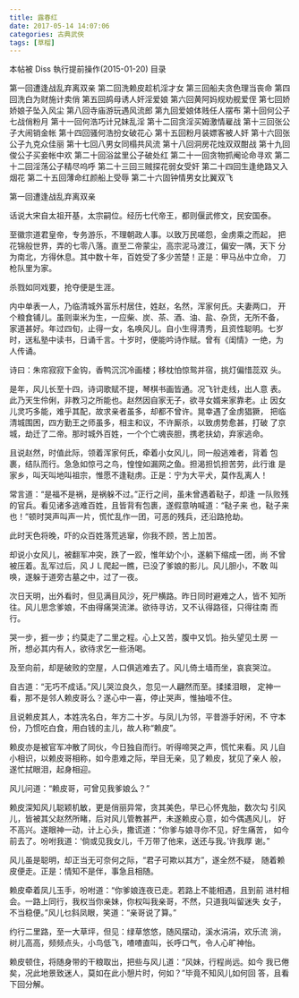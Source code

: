 ```yaml
---
title: 露春红
date: 2017-05-14 14:07:06
categories: 古典武俠
tags: [草榴]
---
```

本帖被 Diss 執行提前操作(2015-01-20)
目录

第一回遭逢战乱弃离双亲
第二回洗赖皮趁机淫才女
第三回船夫贪色理当丧命
第四回洗白为财施计卖俏
第五回鸪母诱人奸淫爱娘
第六回黄阿妈规劝舰爱侄
第七回娇娇娘子坠入风尘
第八回寺庙游玩遇风流郎
第九回爱娘体贱任人摆布
第十回何公子七战俏粉月
第十一回何浩巧计兄妹乱淫
第十二回贪淫买姆激情雇战
第十三回张公子大闹销金帐
第十四回骚何浩扮女破花心
第十五回粉月装嫖客被人奸
第十六回张公子九克众佳丽
第十七回八男女同榻共风流
第十八回洞房花烛双双酣战
第十九回俊公子买妾帐中欢
第二十回浴盆里公子破处红
第二十一回贪物抓阉论命寻欢
第二十二回淫荡公子精尽呜呼
第二十三回三贼探花弱女受奸
第二十四回生逢绝路又入烟花
第二十五回薄命红颜船上受辱
第二十六固钟情男女比翼双飞

第一回遭逢战乱弃离双亲

话说大宋自太祖开基，太宗嗣位。经历七代帝王，都则偃武修文，民安国泰。

至徽宗道君皇帝，专务游乐，不理朝政人事。以致万民嗟怨，金虏乘之而起，
把花锦般世界，弄的七零八落。直至二帝蒙尘，高宗泥马渡江，偏安一隅，天下
分为南北，方得休息。其中数十年，百姓受了多少苦楚！正是：甲马丛中立命，
刀枪队里为家。

杀戮如同戏要，抢夺便是生涯。

内中单表一人，乃临清城外富乐村居住，姓赵，名然，浑家何氏。夫妻两口，
开个粮食铺儿。虽则粜米为生，一应柴、炭、茶、酒、油、盐、杂货，无所不备，
家道甚好。年过四旬，止得一女，名唤风儿。自小生得清秀，且资性聪明。七岁
时，送私塾中读书，日诵千言。十岁时，便能吟诗作赋。曾有《闺情》一绝，为
人传诵。

诗曰：朱帘寂寂下金钩，香鸭沉沉冷画楼；移枕怕惊鸳并宿，挑灯偏惜蕊双
头。

是年，风儿长至十四，诗词歌赋不提，琴棋书画皆通。况飞针走线，出人意
表。此乃天生伶俐，非教习之所能也。赵然因自家无子，欲寻女婿来家靠老。止
因女儿灵巧多能，难乎其配，故求亲者虽多，却都不曾许。晃幸遇了金虏猖獗，
把临清城围困，四方勤王之师虽多，相主和议，不许厮杀，以致虏势愈甚，打破
了京城，劫迁了二帝。那时城外百姓，一个个亡魂丧胆，携老扶幼，弃家逃命。

且说赵然，时值此际，领着浑家何氏，牵着小女风儿，同一般逃难者，背着
包裹，结队而行。急急如惊弓之鸟，惶惶如漏网之鱼。担渴担饥担苦劳，此行谁
是家乡，叫天叫地叫祖宗，惟愿不逢鞑虏。正是：宁为大平犬，莫作乱离人！

常言道：“是福不是祸，是祸躲不过。”正行之间，虽未曾遇着鞑子，却逢
一队败残的官兵。看见诸多逃难百姓，且皆背有包裹，遂假意呐喊道：“鞑子来
也，鞑子来也！”顿时哭声叫声一片，慌忙乱作一团，可恶的残兵，还沿路抢劫。

此时天色将晚，吓的众百姓落荒逃窜，你我不顾，苦上加苦。

却说小女风儿，被翻军冲突，跌了一跤，惟年幼个小，遂躺下缩成一团，尚
不曾被压着。乱军过后，风ＪＬ爬起一瞧，已没了爹娘的影儿。风儿胆小，不敢
叫唤，遂躲于道旁古墓之中，过了一夜。

次日天明，出外看时，但见满目风沙，死尸横路。昨日同时避难之人，皆不
知所往。风儿思念爹娘，不由得痛哭流涕。欲待寻访，又不认得路径，只得往南
而行。

哭一步，捱一步；约莫走了二里之程。心上又苦，腹中又饥。抬头望见土房
一所，想必其内有人，欲待求乞一些汤喝。

及至向前，却是破败的空屋，人口俱逃难去了。风儿倚土墙而坐，哀哀哭泣。

自古道：“无巧不成话。”风儿哭泣良久，忽见一人翩然而至。揉揉泪眼，
定神一看，那不是邻人赖皮哥么？遂心中一喜，停止哭声，惟抽噎不住。

且说赖皮其人，本姓冼名白，年方二十岁。与凤儿为邻，平昔游手好闲，不
守本份，乃惯吃白食，用白钱的主儿，故人称“赖皮”。

赖皮亦是被官军冲散了同伙，今日独自而行。听得啼哭之声，慌忙来看。风
儿自小相识，以赖皮哥相称，如今患难之际，举目无亲，见了赖皮，犹见了亲人
般，遂忙拭眼泪，起身相迎。

风儿问道：“赖皮哥，可曾见我爹娘么？”

赖皮深知风儿聪颖机敏，更是俏丽异常，贪其美色，早已心怀鬼胎，数次勾
引风儿，皆被其父赵然所睹，后对风儿管教甚严，未遂赖皮心意，如今偶遇风儿，
好不高兴。遂眼神一动，计上心头，撒谎道：“你爹与娘寻你不见，好生痛苦，
如今前去了。吩咐我道：‘倘或见我女儿，千万带了他来，送还与我。’许我厚
谢。”

风儿虽是聪明，却正当无可奈何之际，“君子可欺以其方”，遂全然不疑，
随着赖皮便走。正是：情知不是伴，事急且相随。

赖皮牵着凤儿玉手，吩咐道：“你爹娘连夜已走。若路上不能相遇，且到前
进村相会。一路上同行，我权当你亲妹，你权叫我亲哥，不然，只道我叫留迷失
女子，不当稳便。”风儿乜斜凤眼，笑道：“亲哥说了算。”

约行二里路，至一大草坪，但见：绿草悠悠，随风摆动，溪水涓涓，欢乐流
淌，树儿高高，频频点头，小鸟低飞，喳喳直叫，长呼口气，令人心旷神怡。

赖皮顿住，将随身带的干粮取出，把些与风儿道：“风妹，行程尚远。如今
我已倦矣，况此地景致迷人，莫如在此小憩片时，何如？”毕竟不知风儿如何回
答，且看下回分解。